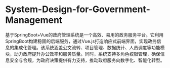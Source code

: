 # System-Design-for-Government-Management
基于SpringBoot+Vue的政府管理系统是一个高效、易用的政务服务平台。它利用SpringBoot构建稳固的后端服务，通过Vue.js打造响应式前端界面，实现政务信息的集成化管理。该系统涵盖公文流转、项目管理、数据统计、人员调度等功能模块，助力政府提升办公效率和服务质量。同时，系统支持多角色权限管理，确保信息安全与合规，为政府决策提供有力支持，推动政府服务向数字化、智能化转型。
